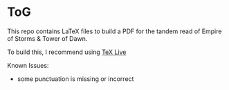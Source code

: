 # ToG

This repo contains LaTeX files to build a PDF for the tandem read of Empire of Storms & Tower of Dawn. 

To build this, I recommend using [TeX Live](https://www.tug.org/texlive/)

Known Issues:
 * some punctuation is missing or incorrect
